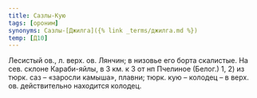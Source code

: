 ```yaml
---
title: Сазлы-Кую
tags: [ороним]
synonyms: Сазлы-[Джилга]({% link _terms/джилга.md %})
temp: [Д10]
---
```


Лесистый ов., л. верх. ов. Лянчин; в низовье его борта скалистые. На сев. склоне
Караби-яйлы, в 3 км. к З от нп Пчелиное (Белог.) 1, 2) из тюрк. саз – «заросли
камыша», плавни; тюрк. кую – колодец – в верх. ов. действительно находится
колодец.

